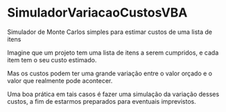 # SimuladorVariacaoCustosVBA
Simulador de Monte Carlos simples para estimar custos de uma lista de itens

Imagine que um projeto tem uma lista de itens a serem cumpridos, e cada item tem o seu custo estimado. 

Mas os custos podem ter uma grande variação entre o valor orçado e o valor que realmente pode acontecer. 

Uma boa prática em tais casos é fazer uma simulação da variação desses custos, a fim de estarmos preparados para eventuais imprevistos. 

